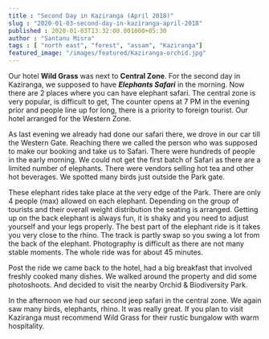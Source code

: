 ```yaml
---
title : "Second Day in Kaziranga (April 2018)"
slug : "2020-01-03-second-day-in-kaziranga-april-2018"
published : 2020-01-03T13:32:00.001000+05:30
author : "Santanu Misra"
tags : [ "north east", "forest", "assam", "Kaziranga"]
featured_image: "/images/featured/Kaziranga-orchid.jpg"
---
```

Our hotel **Wild Grass** was next to **Central Zone**. For the second day in Kaziranga, we supposed to have ***Elephants Safari*** in the morning. Now there are 2 places where you can have elephant safari. The central zone is very popular, is difficult to get, The counter opens at 7 PM in the evening prior and people line up for long, there is a priority to foreign tourist. Our hotel arranged for the Western Zone.  

As last evening we already had done our safari there, we drove in our car till the Western Gate. Reaching there we called the person who was supposed to make our booking and take
us to Safari. There were hundreds of people in the early morning. We could not get the first batch of Safari as there are a limited number of elephants. There were vendors selling hot tea and other hot beverages. We spotted many birds just outside the Park gate.

These elephant rides take place at the very edge of the Park. There are only 4 people (max) allowed on each elephant. Depending on the group of tourists and their overall weight distribution the seating is arranged. Getting up on the back elephant is always fun, it is shaky and you need to adjust yourself and your legs properly. The best part of the elephant ride is it takes you very close to the rhino. The track is partly swap so you swing a lot from the back of the elephant. Photography is difficult as there are not many stable moments. The whole ride was for about 45 minutes.

Post the ride we came back to the hotel, had a big breakfast that involved freshly cooked many dishes. We walked around the property and did some photoshoots. And decided to visit the nearby Orchid & Biodiversity Park.

In the afternoon we had our second jeep safari in the central zone. We again saw many birds, elephants, rhino. It was really great. If you plan to visit Kaziranga must recommend Wild Grass for their rustic bungalow with warm hospitality.
